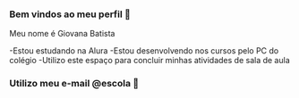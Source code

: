 ### Bem vindos ao meu perfil 💝

Meu nome é Giovana Batista

-Estou estudando na Alura
-Estou desenvolvendo nos cursos pelo PC do colégio
-Utilizo este espaço para concluir minhas atividades de sala de aula

### Utilizo meu e-mail @escola 📧



